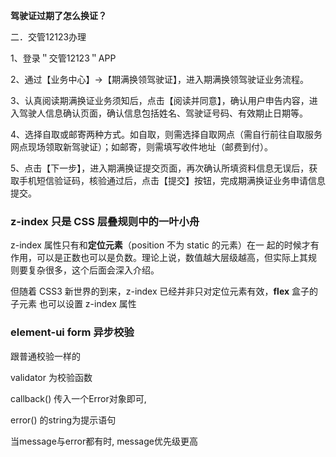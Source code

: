 **驾驶证过期了怎么换证？**

二．交管12123办理

1、登录＂交管12123＂APP

2、通过【业务中心】→【期满换领驾驶证】，进入期满换领驾驶证业务流程。

3、认真阅读期满换证业务须知后，点击【阅读并同意】，确认用户申告内容，进入驾驶人信息确认页面，确认信息包括姓名、驾驶证号码、有效期止日期等。

4、选择自取或邮寄两种方式。如自取，则需选择自取网点（需自行前往自取服务网点现场领取新驾驶证）；如邮寄，则需填写收件地址（邮费到付）。

5、点击【下一步】，进入期满换证提交页面，再次确认所填资料信息无误后，获取手机短信验证码，核验通过后，点击【提交】按钮，完成期满换证业务申请信息提交。

### z-index 只是 CSS 层叠规则中的一叶小舟

z-index 属性只有和**定位元素**（position 不为 static 的元素）在一 起的时候才有作用，可以是正数也可以是负数。理论上说，数值越大层级越高，但实际上其规 则要复杂很多，这个后面会深入介绍。 

但随着 CSS3 新世界的到来，z-index 已经并非只对定位元素有效，**flex** 盒子的子元素 也可以设置 z-index 属性

### element-ui form 异步校验

跟普通校验一样的

validator 为校验函数

callback() 传入一个Error对象即可,

error() 的string为提示语句

当message与error都有时, message优先级更高
